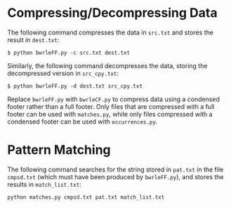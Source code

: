 
# Compressing/Decompressing Data

The following command compresses the data in `src.txt` and stores the result in `dest.txt`:

```
$ python bwrleFF.py -c src.txt dest.txt
```

Similarly, the following command decompresses the data, storing the decompressed version in `src_cpy.txt`:

```
$ python bwrleFF.py -d dest.txt src_cpy.txt
```

Replace `bwrleFF.py` with `bwrleCF.py` to compress data using a condensed footer rather than a full footer. Only files that are compressed with a full footer can be used with `matches.py`, while only files compressed with a condensed footer can be used with `occurrences.py`.


# Pattern Matching

The following command searches for the string stored in `pat.txt` in the file `cmpsd.txt` (which must have been produced by `bwrleFF.py`), and stores the results in `match_list.txt`:

```
python matches.py cmpsd.txt pat.txt match_list.txt
```